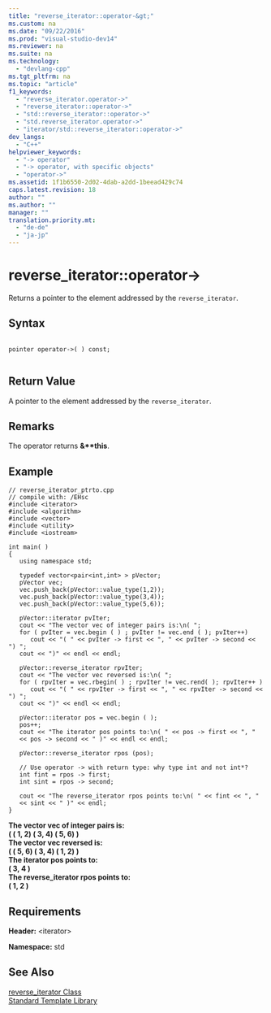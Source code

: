 ```yaml
---
title: "reverse_iterator::operator-&gt;"
ms.custom: na
ms.date: "09/22/2016"
ms.prod: "visual-studio-dev14"
ms.reviewer: na
ms.suite: na
ms.technology: 
  - "devlang-cpp"
ms.tgt_pltfrm: na
ms.topic: "article"
f1_keywords: 
  - "reverse_iterator.operator->"
  - "reverse_iterator::operator->"
  - "std::reverse_iterator::operator->"
  - "std.reverse_iterator.operator->"
  - "iterator/std::reverse_iterator::operator->"
dev_langs: 
  - "C++"
helpviewer_keywords: 
  - "-> operator"
  - "-> operator, with specific objects"
  - "operator->"
ms.assetid: 1f1b6550-2d02-4dab-a2dd-1beead429c74
caps.latest.revision: 18
author: ""
ms.author: ""
manager: ""
translation.priority.mt: 
  - "de-de"
  - "ja-jp"
---
```

# reverse_iterator::operator-&gt;
Returns a pointer to the element addressed by the `reverse_iterator`.  
  
## Syntax  
  
```  
  
pointer operator->( ) const;  
  
```  
  
## Return Value  
 A pointer to the element addressed by the `reverse_iterator`.  
  
## Remarks  
 The operator returns **&\*\*this**.  
  
## Example  
  
```  
// reverse_iterator_ptrto.cpp  
// compile with: /EHsc  
#include <iterator>  
#include <algorithm>  
#include <vector>  
#include <utility>  
#include <iostream>  
  
int main( )  
{  
   using namespace std;  
  
   typedef vector<pair<int,int> > pVector;  
   pVector vec;  
   vec.push_back(pVector::value_type(1,2));  
   vec.push_back(pVector::value_type(3,4));  
   vec.push_back(pVector::value_type(5,6));  
  
   pVector::iterator pvIter;  
   cout << "The vector vec of integer pairs is:\n( ";  
   for ( pvIter = vec.begin ( ) ; pvIter != vec.end ( ); pvIter++)  
      cout << "( " << pvIter -> first << ", " << pvIter -> second << ") ";  
   cout << ")" << endl << endl;  
  
   pVector::reverse_iterator rpvIter;  
   cout << "The vector vec reversed is:\n( ";  
   for ( rpvIter = vec.rbegin( ) ; rpvIter != vec.rend( ); rpvIter++ )  
      cout << "( " << rpvIter -> first << ", " << rpvIter -> second << ") ";  
   cout << ")" << endl << endl;  
  
   pVector::iterator pos = vec.begin ( );  
   pos++;  
   cout << "The iterator pos points to:\n( " << pos -> first << ", "   
   << pos -> second << " )" << endl << endl;  
  
   pVector::reverse_iterator rpos (pos);   
  
   // Use operator -> with return type: why type int and not int*?  
   int fint = rpos -> first;  
   int sint = rpos -> second;  
  
   cout << "The reverse_iterator rpos points to:\n( " << fint << ", "   
   << sint << " )" << endl;  
}  
```  
  
 **The vector vec of integer pairs is:**  
**( ( 1, 2) ( 3, 4) ( 5, 6) )**  
**The vector vec reversed is:**  
**( ( 5, 6) ( 3, 4) ( 1, 2) )**  
**The iterator pos points to:**  
**( 3, 4 )**  
**The reverse_iterator rpos points to:**  
**( 1, 2 )**   
## Requirements  
 **Header:** <iterator\>  
  
 **Namespace:** std  
  
## See Also  
 [reverse_iterator Class](../vs140/reverse_iterator-class.md)   
 [Standard Template Library](../vs140/standard-template-library.md)